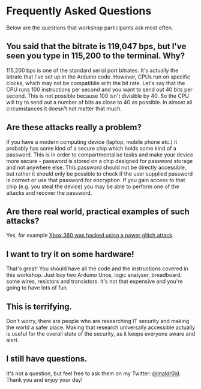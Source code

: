 # Frequently Asked Questions
Below are the questions that workshop participants ask most often.
## You said that the bitrate is 119,047 bps, but I've seen you type in 115,200 to the terminal. Why?
115,200 bps is one of the standard serial port bitrates. It's actually the bitrate that I've set up in the Arduino code. However, CPUs run on specific clocks, which may not be compatibile with the bit rate. Let's say that the CPU runs 100 instructions per second and you want to send out 40 bits per second. This is not possible because 100 isn't divisible by 40. So the CPU will try to send out a number of bits as close to 40 as possible. In almost all circumstances it doesn't not matter that much.

## Are these attacks really a problem?
If you have a modern computing device (laptop, mobile phone etc.) it probably has some kind of a secure chip which holds some kind of a password. This is in order to compartmentalise tasks and make your device more secure - password is stored on a chip designed for password storage and not anywhere else. This password should not be directly accessible, but rather it should only be possible to check if the user supplied password is correct or use that password for encryption. If you gain access to that chip (e.g. you steal the device) you may be able to perform one of the attacks and recover the password.

## Are there real world, practical examples of such attacks?
Yes, for example [Xbox 360 was hacked using a power glitch attack](http://www.logic-sunrise.com/news-341321-the-reset-glitch-hack-a-new-exploit-on-xbox-360-en.html).

## I want to try it on some hardware!
That's great! You should have all the code and the instructions covered in this workshop. Just buy two Arduino Unos, logic analyser, breadboard, some wires, resistors and transistors. It's not that expensive and you're going to have lots of fun.

## This is terrifying.
Don't worry, there are people who are researching IT security and making the world a safer place. Making that research universally accessible actually is useful for the overall state of the security, as it keeps everyone aware and alert.

## I still have questions.
It's not a question, but feel free to ask them on my Twitter: [@maldr0id](http://twitter.com/maldr0id). Thank you and enjoy your day!
